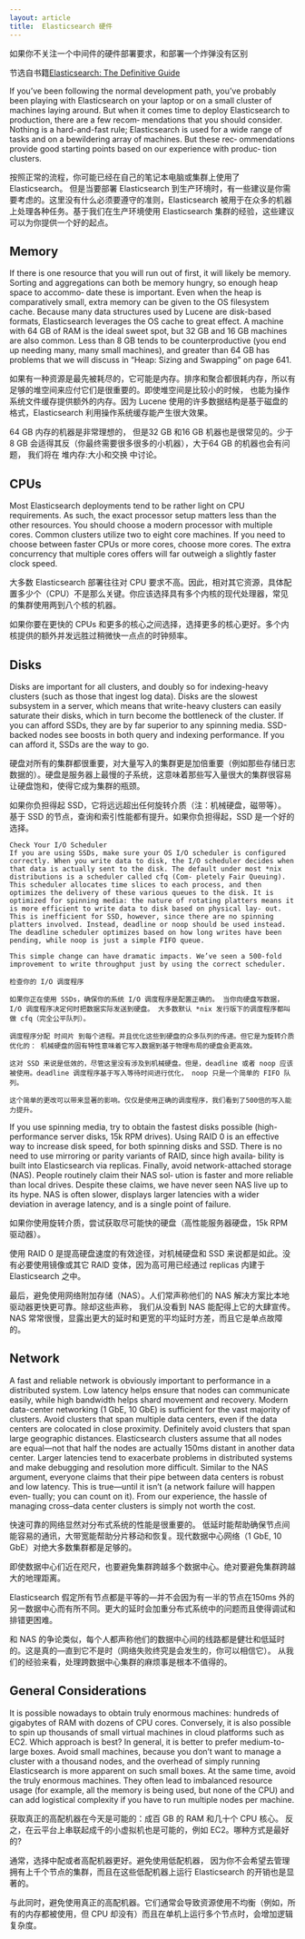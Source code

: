 ```yaml
---
layout: article
title:  Elasticsearch 硬件
---
```

如果你不关注一个中间件的硬件部署要求，和部署一个炸弹没有区别

节选自书籍[Elasticsearch: The Definitive Guide](https://www.amazon.com/dp/1449358543/ref=sr_1_1?__mk_zh_CN=%E4%BA%9A%E9%A9%AC%E9%80%8A%E7%BD%91%E7%AB%99&keywords=elasticsearch&qid=1573019262&sr=8-1)

If you’ve been following the normal development path, you’ve probably been playing with Elasticsearch on your laptop or on a small cluster of machines laying around. But when it comes time to deploy Elasticsearch to production, there are a few recom‐ mendations that you should consider. Nothing is a hard-and-fast rule; Elasticsearch is used for a wide range of tasks and on a bewildering array of machines. But these rec‐ ommendations provide good starting points based on our experience with produc‐ tion clusters.

按照正常的流程，你可能已经在自己的笔记本电脑或集群上使用了 Elasticsearch。 但是当要部署 Elasticsearch 到生产环境时，有一些建议是你需要考虑的。这里没有什么必须要遵守的准则，Elasticsearch 被用于在众多的机器上处理各种任务。基于我们在生产环境使用 Elasticsearch 集群的经验，这些建议可以为你提供一个好的起点。

## Memory

If there is one resource that you will run out of first, it will likely be memory. Sorting and aggregations can both be memory hungry, so enough heap space to accommo‐
date these is important. Even when the heap is comparatively small, extra memory can be given to the OS filesystem cache. Because many data structures used by Lucene are disk-based formats, Elasticsearch leverages the OS cache to great effect.
A machine with 64 GB of RAM is the ideal sweet spot, but 32 GB and 16 GB machines are also common. Less than 8 GB tends to be counterproductive (you end up needing many, many small machines), and greater than 64 GB has problems that we will discuss in “Heap: Sizing and Swapping” on page 641.

如果有一种资源是最先被耗尽的，它可能是内存。排序和聚合都很耗内存，所以有足够的堆空间来应付它们是很重要的。即使堆空间是比较小的时候， 也能为操作系统文件缓存提供额外的内存。因为 Lucene 使用的许多数据结构是基于磁盘的格式，Elasticsearch 利用操作系统缓存能产生很大效果。

64 GB 内存的机器是非常理想的， 但是32 GB 和16 GB 机器也是很常见的。少于8 GB 会适得其反（你最终需要很多很多的小机器），大于64 GB 的机器也会有问题， 我们将在 堆内存:大小和交换 中讨论。

## CPUs

Most Elasticsearch deployments tend to be rather light on CPU requirements. As such, the exact processor setup matters less than the other resources. You should choose a modern processor with multiple cores. Common clusters utilize two to eight core machines.
If you need to choose between faster CPUs or more cores, choose more cores. The extra concurrency that multiple cores offers will far outweigh a slightly faster clock speed.

大多数 Elasticsearch 部署往往对 CPU 要求不高。因此，相对其它资源，具体配置多少个（CPU）不是那么关键。你应该选择具有多个内核的现代处理器，常见的集群使用两到八个核的机器。

如果你要在更快的 CPUs 和更多的核心之间选择，选择更多的核心更好。多个内核提供的额外并发远胜过稍微快一点点的时钟频率。

## Disks

Disks are important for all clusters, and doubly so for indexing-heavy clusters (such as those that ingest log data). Disks are the slowest subsystem in a server, which means that write-heavy clusters can easily saturate their disks, which in turn become the bottleneck of the cluster.
If you can afford SSDs, they are by far superior to any spinning media. SSD-backed nodes see boosts in both query and indexing performance. If you can afford it, SSDs are the way to go.

硬盘对所有的集群都很重要，对大量写入的集群更是加倍重要（例如那些存储日志数据的）。硬盘是服务器上最慢的子系统，这意味着那些写入量很大的集群很容易让硬盘饱和，使得它成为集群的瓶颈。

如果你负担得起 SSD，它将远远超出任何旋转介质（注：机械硬盘，磁带等）。 基于 SSD 的节点，查询和索引性能都有提升。如果你负担得起，SSD 是一个好的选择。

```
Check Your I/O Scheduler
If you are using SSDs, make sure your OS I/O scheduler is configured correctly. When you write data to disk, the I/O scheduler decides when that data is actually sent to the disk. The default under most *nix distributions is a scheduler called cfq (Com‐ pletely Fair Queuing).
This scheduler allocates time slices to each process, and then optimizes the delivery of these various queues to the disk. It is optimized for spinning media: the nature of rotating platters means it is more efficient to write data to disk based on physical lay‐ out.
This is inefficient for SSD, however, since there are no spinning platters involved. Instead, deadline or noop should be used instead. The deadline scheduler optimizes based on how long writes have been pending, while noop is just a simple FIFO queue.

This simple change can have dramatic impacts. We’ve seen a 500-fold improvement to write throughput just by using the correct scheduler.
```

```
检查你的 I/O 调度程序

如果你正在使用 SSDs，确保你的系统 I/O 调度程序是配置正确的。 当你向硬盘写数据，I/O 调度程序决定何时把数据实际发送到硬盘。 大多数默认 *nix 发行版下的调度程序都叫做 cfq（完全公平队列）。

调度程序分配 时间片 到每个进程。并且优化这些到硬盘的众多队列的传递。但它是为旋转介质优化的： 机械硬盘的固有特性意味着它写入数据到基于物理布局的硬盘会更高效。

这对 SSD 来说是低效的，尽管这里没有涉及到机械硬盘。但是，deadline 或者 noop 应该被使用。deadline 调度程序基于写入等待时间进行优化， noop 只是一个简单的 FIFO 队列。

这个简单的更改可以带来显著的影响。仅仅是使用正确的调度程序，我们看到了500倍的写入能力提升。
```

If you use spinning media, try to obtain the fastest disks possible (high-performance server disks, 15k RPM drives).
Using RAID 0 is an effective way to increase disk speed, for both spinning disks and SSD. There is no need to use mirroring or parity variants of RAID, since high availa‐ bility is built into Elasticsearch via replicas.
Finally, avoid network-attached storage (NAS). People routinely claim their NAS sol‐ ution is faster and more reliable than local drives. Despite these claims, we have never seen NAS live up to its hype. NAS is often slower, displays larger latencies with a wider deviation in average latency, and is a single point of failure.

如果你使用旋转介质，尝试获取尽可能快的硬盘（高性能服务器硬盘，15k RPM 驱动器）。

使用 RAID 0 是提高硬盘速度的有效途径，对机械硬盘和 SSD 来说都是如此。没有必要使用镜像或其它 RAID 变体，因为高可用已经通过 replicas 内建于 Elasticsearch 之中。

最后，避免使用网络附加存储（NAS）。人们常声称他们的 NAS 解决方案比本地驱动器更快更可靠。除却这些声称， 我们从没看到 NAS 能配得上它的大肆宣传。NAS 常常很慢，显露出更大的延时和更宽的平均延时方差，而且它是单点故障的。

## Network
A fast and reliable network is obviously important to performance in a distributed system. Low latency helps ensure that nodes can communicate easily, while high bandwidth helps shard movement and recovery. Modern data-center networking (1 GbE, 10 GbE) is sufficient for the vast majority of clusters.
Avoid clusters that span multiple data centers, even if the data centers are colocated in close proximity. Definitely avoid clusters that span large geographic distances.
Elasticsearch clusters assume that all nodes are equal—not that half the nodes are actually 150ms distant in another data center. Larger latencies tend to exacerbate problems in distributed systems and make debugging and resolution more difficult.
Similar to the NAS argument, everyone claims that their pipe between data centers is robust and low latency. This is true—until it isn’t (a network failure will happen even‐ tually; you can count on it). From our experience, the hassle of managing cross–data center clusters is simply not worth the cost.


快速可靠的网络显然对分布式系统的性能是很重要的。 低延时能帮助确保节点间能容易的通讯，大带宽能帮助分片移动和恢复。现代数据中心网络（1 GbE, 10 GbE）对绝大多数集群都是足够的。

即使数据中心们近在咫尺，也要避免集群跨越多个数据中心。绝对要避免集群跨越大的地理距离。

Elasticsearch 假定所有节点都是平等的—​并不会因为有一半的节点在150ms 外的另一数据中心而有所不同。更大的延时会加重分布式系统中的问题而且使得调试和排错更困难。

和 NAS 的争论类似，每个人都声称他们的数据中心间的线路都是健壮和低延时的。这是真的—​直到它不是时（网络失败终究是会发生的，你可以相信它）。 从我们的经验来看，处理跨数据中心集群的麻烦事是根本不值得的。

## General Considerations
It is possible nowadays to obtain truly enormous machines: hundreds of gigabytes of RAM with dozens of CPU cores. Conversely, it is also possible to spin up thousands of small virtual machines in cloud platforms such as EC2. Which approach is best?
In general, it is better to prefer medium-to-large boxes. Avoid small machines, because you don’t want to manage a cluster with a thousand nodes, and the overhead of simply running Elasticsearch is more apparent on such small boxes.
At the same time, avoid the truly enormous machines. They often lead to imbalanced resource usage (for example, all the memory is being used, but none of the CPU) and can add logistical complexity if you have to run multiple nodes per machine.


获取真正的高配机器在今天是可能的：成百 GB 的 RAM 和几十个 CPU 核心。 反之，在云平台上串联起成千的小虚拟机也是可能的，例如 EC2。哪种方式是最好的?

通常，选择中配或者高配机器更好。避免使用低配机器， 因为你不会希望去管理拥有上千个节点的集群，而且在这些低配机器上运行 Elasticsearch 的开销也是显著的。

与此同时，避免使用真正的高配机器。它们通常会导致资源使用不均衡（例如，所有的内存都被使用，但 CPU 却没有）而且在单机上运行多个节点时，会增加逻辑复杂度。


